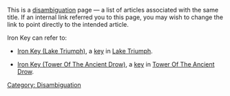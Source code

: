 This is a [disambiguation](:Category:_Disambiguation "wikilink") page —
a list of articles associated with the same title. If an internal link
referred you to this page, you may wish to change the link to point
directly to the intended article.

Iron Key can refer to:

-   [Iron Key (Lake Triumph)](Iron_Key_(Lake_Triumph) "wikilink"), a
    [key](:Category:Keys "wikilink") in [Lake
    Triumph](:Category:_Lake_Triumph "wikilink").

<!-- -->

-   [Iron Key (Tower Of The Ancient
    Drow)](Iron_Key_(Tower_Of_The_Ancient_Drow) "wikilink"), a
    [key](:Category:Keys "wikilink") in [Tower Of The Ancient
    Drow](:Category:_Tower_Of_The_Ancient_Drow "wikilink").

[Category: Disambiguation](Category:_Disambiguation "wikilink")
